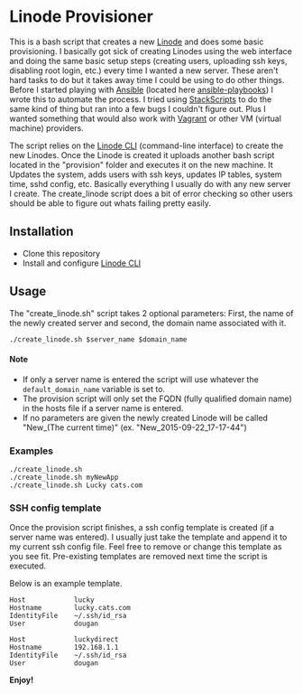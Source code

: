 # Linode Provisioner 

This is a bash script that creates a new [Linode](https://www.linode.com) and does some basic provisioning.  I basically got sick of creating Linodes using the web interface and doing the same basic setup steps (creating users, uploading ssh keys, disabling root login, etc.) every time I wanted a new server. These aren't hard tasks to do but it takes away time I could be using to do other things. Before I started playing with [Ansible](http://www.ansible.com) (located here [ansible-playbooks](https://github.com/scottdougan/ansible-playbooks)) I wrote this to automate the process. I tried using [StackScripts](https://www.linode.com/stackscripts) to do the same kind of thing but ran into a few bugs I couldn't figure out. Plus I wanted something that would also work with [Vagrant](https://www.vagrantup.com) or other VM (virtual machine) providers. 

The script relies on the [Linode CLI](https://github.com/linode/cli) (command-line interface) to create the new Linodes. Once the Linode is created it uploads another bash script located in the "provision" folder and executes it on the new machine.  It Updates the system, adds users with ssh keys, updates IP tables, system time, sshd config, etc. Basically everything I usually do with any new server I create.  The create_linode script does a bit of error checking so other users should be able to figure out whats failing pretty easily. 

## Installation

* Clone this repository
* Install and configure [Linode CLI](https://github.com/linode/cli)

## Usage

The "create_linode.sh" script takes 2 optional parameters: First, the name of the newly created server and second, the domain name associated with it. 
```
./create_linode.sh $server_name $domain_name
```

#### Note
* If only a server name is entered the script will use whatever the `default_domain_name` variable is set to.  
* The provision script will only set the FQDN (fully qualified domain name) in the hosts file if a server name is entered. 
* If no parameters are given the newly created Linode will be called "New_(The current time)" (ex. "New_2015-09-22_17-17-44") 

### Examples
```
./create_linode.sh
./create_linode.sh myNewApp
./create_linode.sh Lucky cats.com
```

### SSH config template
Once the provision script finishes, a ssh config template is created (if a server name was entered).  I usually just take the template and append it to my current ssh config file. Feel free to remove or change this template as you see fit.  Pre-existing templates are removed next time the script is executed.

Below is an example template.
```
Host			lucky
Hostname		lucky.cats.com
IdentityFile	~/.ssh/id_rsa
User			dougan

Host			luckydirect
Hostname		192.168.1.1 
IdentityFile	~/.ssh/id_rsa
User			dougan
```
**Enjoy!**
